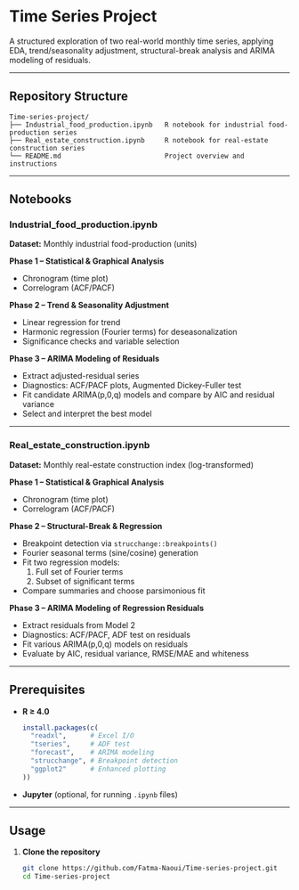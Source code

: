 # Time Series Project

A structured exploration of two real-world monthly time series, applying EDA, trend/seasonality adjustment, structural-break analysis and ARIMA modeling of residuals.

---

## Repository Structure

    Time-series-project/
    ├── Industrial_food_production.ipynb   R notebook for industrial food-production series
    ├── Real_estate_construction.ipynb     R notebook for real-estate construction series
    └── README.md                          Project overview and instructions

---

## Notebooks

### Industrial_food_production.ipynb  
**Dataset:** Monthly industrial food-production (units)

**Phase 1 – Statistical & Graphical Analysis**  
- Chronogram (time plot)  
- Correlogram (ACF/PACF)  

**Phase 2 – Trend & Seasonality Adjustment**  
- Linear regression for trend  
- Harmonic regression (Fourier terms) for deseasonalization  
- Significance checks and variable selection  

**Phase 3 – ARIMA Modeling of Residuals**  
- Extract adjusted-residual series  
- Diagnostics: ACF/PACF plots, Augmented Dickey-Fuller test  
- Fit candidate ARIMA(p,0,q) models and compare by AIC and residual variance  
- Select and interpret the best model  

---

### Real_estate_construction.ipynb  
**Dataset:** Monthly real-estate construction index (log-transformed)

**Phase 1 – Statistical & Graphical Analysis**  
- Chronogram (time plot)  
- Correlogram (ACF/PACF)  

**Phase 2 – Structural-Break & Regression**  
- Breakpoint detection via `strucchange::breakpoints()`  
- Fourier seasonal terms (sine/cosine) generation  
- Fit two regression models:  
  1. Full set of Fourier terms  
  2. Subset of significant terms  
- Compare summaries and choose parsimonious fit  

**Phase 3 – ARIMA Modeling of Regression Residuals**  
- Extract residuals from Model 2  
- Diagnostics: ACF/PACF, ADF test on residuals  
- Fit various ARIMA(p,0,q) models on residuals  
- Evaluate by AIC, residual variance, RMSE/MAE and whiteness  

---

## Prerequisites

- **R ≥ 4.0**  
    ```r
    install.packages(c(
      "readxl",      # Excel I/O
      "tseries",     # ADF test
      "forecast",    # ARIMA modeling
      "strucchange", # Breakpoint detection
      "ggplot2"      # Enhanced plotting
    ))
    ```
- **Jupyter** (optional, for running `.ipynb` files)

---

## Usage

1. **Clone the repository**  
   ```bash
   git clone https://github.com/Fatma-Naoui/Time-series-project.git
   cd Time-series-project
